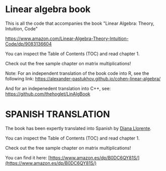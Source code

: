 # Linear algebra book

This is all the code that accompanies the book "Linear Algebra: Theory, Intuition, Code"

https://www.amazon.com/Linear-Algebra-Theory-Intuition-Code/dp/9083136604

You can inspect the Table of Contents (TOC) and read chapter 1.

Check out the free sample chapter on matrix multiplications! 



Note: For an independent translation of the book code into R, see the following link:
https://alexander-pastukhov.github.io/cohen-linear-algebra/

And for an indepenedent translation into C++, see:
https://github.com/thehoglet/LinAlgBook

# SPANISH TRANSLATION

The book has been expertly translated into Spanish by [Diana Llorente](https://spanishtechnicaltranslations.com/).


You can inspect the Table of Contents (TOC) and read chapter 1.

Check out the free sample chapter on matrix multiplications!

You can find it here:
[https://www.amazon.es/dp/B0DC6QY81S/](https://www.amazon.es/dp/B0DC6QY81S/)

